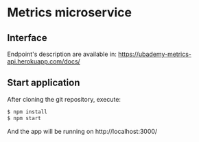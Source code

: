 # Metrics microservice

## Interface

Endpoint's description are available in:  https://ubademy-metrics-api.herokuapp.com/docs/


## Start application
After cloning the git repository, execute:

```javascript
$ npm install
$ npm start
```

And the app will be running on http://localhost:3000/